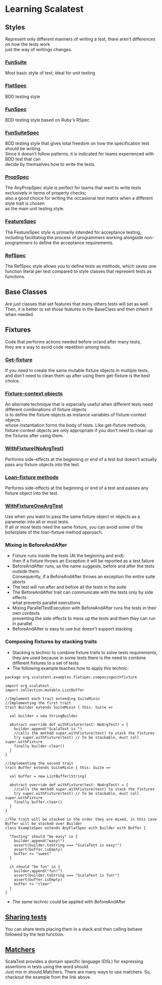 # Learning Scalatest

## Styles

Represent only different manners of writing a test, there aren't differences on how the tests work<br>
just the way of writings changes.

### [FunSuite](src/test/scala/br/com/danilooa/learning/scalatest/calculator/BasicCalculatorFunSuitTest.scala)

Most basic style of test, ideal for unit testing

### [FlatSpec](src/test/scala/br/com/danilooa/learning/scalatest/calculator/BasicCalculatorFlatSpecTest.scala)

BDD testing style

### [FunSpec](src/test/scala/br/com/danilooa/learning/scalatest/calculator/BasicCalculatorAnyFunSpecTest.scala)

BDD testing style based on Ruby's RSpec

### [FunSuiteSpec](src/test/scala/br/com/danilooa/learning/scalatest/calculator/BasicCalculatorFunSuiteTest.scala)

BDD testing style that gives total freedom on how the specification test should be writing.<br>
Since it doesn't follow patterns, it is indicated for teams experienced with BDD test that can<br>
decide by themselves how to write the tests.

### [PropSpec](src/test/scala/br/com/danilooa/learning/scalatest/calculator/BasicCalculatorAnyPropSpecTest.scala)

The AnyPropSpec style is perfect for teams that want to write tests exclusively in terms of property checks;<br>
also a good choice for writing the occasional test matrix when a different style trait is chosen<br>
as the main unit testing style.

### [FeatureSpec](src/test/scala/br/com/danilooa/learning/scalatest/calculator/BasicCalculatorAnyFeatureSpecTest.scala)

The FeatureSpec style is primarily intended for acceptance testing,<br>
including facilitating the process of programmers working alongside non-programmers to define the acceptance requirements.

### [RefSpec](src/test/scala/br/com/danilooa/learning/scalatest/calculator/BasicCalculatorRefSpecTest.scala)

The RefSpec style allows you to define tests as methods, which saves one function literal per test compared to style classes that represent tests as functions.

## Base Classes

Are just classes that set features that many others tests will set as well.<br>
Then, it is better to set those features in the BaseClass and then inherit it when needed.

## Fixtures

Code that performs actions needed before or/and after many tests,<br>
they are a way to avoid code repetition among tests.

### [Get-fixture](src/test/scala/br/com/danilooa/learning/scalatest/calculator/GetFixtureExample.scala)

If you need to create the same mutable fixture objects in multiple tests,<br>
and don't need to clean them up after using them get-fixture is the best choice.

### [Fixture-context objects](src/test/scala/br/com/danilooa/learning/scalatest/calculator/FixtureContextObjectsExample.scala)

An alternate technique that is especially useful when different tests need different combinations of fixture objects<br>
is to define the fixture objects as instance variables of fixture-context objects<br>
whose instantiation forms the body of tests. Like get-fixture methods,<br>
fixture-context objects are only appropriate if you don't need to clean up the fixtures after using them.

### [WithFixture(NoArgTest)](src/test/scala/br/com/danilooa/learning/scalatest/calculator/WithFixtureNoArgTestExample.scala)

Performs side-effects at the beginning or end of a test but doesn't actually pass any fixture objects into the test.

### [Loan-fixture methods](src/test/scala/br/com/danilooa/learning/scalatest/calculator/LoanFixtureMethodExampleSpec.scala)

Performs side-effects at the beginning or end of a test and passes any fixture object into the test.

### [WithFixtureOneArgTest](src/test/scala/br/com/danilooa/learning/scalatest/calculator/WithFixtureOneArgTextExample.scala)

Use when you want to pass the same fixture object or objects as a parameter into all or most tests.<br>
If all or most tests need the same fixture, you can avoid some of the boilerplate of the loan-fixture method approach.

### Mixing in BeforeAndAfter

- Fixture runs inside the tests (At the beginning and end)<br>
then if a fixture throws an Exception it will be reported as a test failure
- BeforeAndAfter runs, as the name suggests, before and after the tests outside them.<br>
Consequently, if a BeforeAndAfter throws an exception the entire suite aborts
- The test will run after and before all the tests in the suite
- The BeforeAndAfter trait can communicate with the tests only by side effects<br>
what prevents parallel executions
- Mixing ParallelTestExecution with BeforeAndAfter runs the tests in their own contexts<br>
preventing the side effects to mess up the tests and them they can run in parallel
- BeforeAndAfter is easy to use but doesn't support stacking

### Composing fixtures by stacking traits

- Stacking is technic to combine fixture traits to solve tests requirements,<br>
they are used because in some tests there is the need to combine different fixtures to a set of tests
- The following example teaches how to apply this technic:

```
package org.scalatest.examples.flatspec.composingwithfixture

import org.scalatest._
import collection.mutable.ListBuffer

//Implement each trait extending SuiteMixin
//Implementing the first trait
trait Builder extends SuiteMixin { this: Suite =>

  val builder = new StringBuilder

  abstract override def withFixture(test: NoArgTest) = {
    builder.append("ScalaTest is ")
    //calls the methdd super.withFixture(test) to stack the fixtures
    try super.withFixture(test) // To be stackable, must call super.withFixture
    finally builder.clear()
  }
}

//Implementing the second trait
trait Buffer extends SuiteMixin { this: Suite =>

  val buffer = new ListBuffer[String]

  abstract override def withFixture(test: NoArgTest) = {
    //calls the methdd super.withFixture(test) to stack the fixtures
    try super.withFixture(test) // To be stackable, must call super.withFixture
    finally buffer.clear()
  }
}

//The trait will be stacked in the order they are mixed, in this case Buffer will be stacked over Builder
class ExampleSpec extends AnyFlatSpec with Builder with Buffer {

  "Testing" should "be easy" in {
    builder.append("easy!")
    assert(builder.toString === "ScalaTest is easy!")
    assert(buffer.isEmpty)
    buffer += "sweet"
  }

  it should "be fun" in {
    builder.append("fun!")
    assert(builder.toString === "ScalaTest is fun!")
    assert(buffer.isEmpty)
    buffer += "clear"
  }
}
```
- The same technic could be applíed with BeforeAndAfter

## [Sharing tests](src/test/scala/br/com/danilooa/learning/scalatest/calculator/SharingTestsExample.scala)

You can share tests placing them in a stack and then calling behave followed by the test function.

## [Matchers](src/test/scala/br/com/danilooa/learning/scalatest/calculator/MatchersExamples.scala)

ScalaTest provides a domain specific language (DSL) for expressing assertions in tests using the word should.<br>
Just mix in should.Matchers.
There are many ways to use matchers. So, checkout the example from the link above.